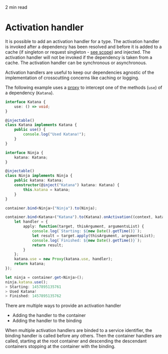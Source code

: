 <p id="reading-time-action-id" align="left">2 min read</p>

# Activation handler

It is possible to add an activation handler for a type. The activation handler is invoked after a dependency has been resolved and before it is added to a cache (if singleton or request singleton - [see scope](https://github.com/inversify/InversifyJS/blob/master/wiki/scope.md)) and injected. The activation handler will not be invoked if the dependency is taken from a cache.  The activation handler can be synchronous or asynchronous.

Activation handlers are useful to keep our dependencies agnostic of the implementation of crosscutting concerns like caching or logging. 

The following example uses a [proxy](https://developer.mozilla.org/en-US/docs/Web/JavaScript/Reference/Global_Objects/Proxy) to intercept one of the methods (`use`) of a dependency (`Katana`).

```ts
interface Katana {
    use: () => void;
}

@injectable()
class Katana implements Katana {
    public use() {
        console.log("Used Katana!");
    }
}

interface Ninja {
    katana: Katana;
}

@injectable()
class Ninja implements Ninja {
    public katana: Katana;
    constructor(@inject("Katana") katana: Katana) {
        this.katana = katana;
    }
}
```

```ts
container.bind<Ninja>("Ninja").to(Ninja);

container.bind<Katana>("Katana").to(Katana).onActivation((context, katana) => {
    let handler = {
        apply: function(target, thisArgument, argumentsList) {
            console.log(`Starting: ${new Date().getTime()}`);
            let result = target.apply(thisArgument, argumentsList);
            console.log(`Finished: ${new Date().getTime()}`);
            return result;
        }
    };
    katana.use = new Proxy(katana.use, handler);
    return katana;
});
```

```ts
let ninja = container.get<Ninja>();
ninja.katana.use();
> Starting: 1457895135761
> Used Katana!
> Finished: 1457895135762
```

There are multiple ways to provide an activation handler

- Adding the handler to the container
- Adding the handler to the binding

When multiple activation handlers are binded to a service identifier, the binding handler is called before any others. Then the container handlers are called, starting at the root container and descending the descendant containers stopping at the container with the binding.
